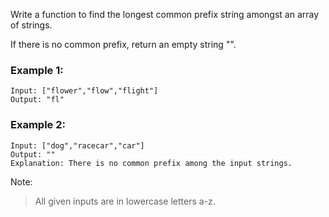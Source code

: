 Write a function to find the longest common prefix string amongst an array of strings.

If there is no common prefix, return an empty string "".

### Example 1:
```
Input: ["flower","flow","flight"]
Output: "fl"
```
### Example 2:
```
Input: ["dog","racecar","car"]
Output: ""
Explanation: There is no common prefix among the input strings.
```
Note:

>All given inputs are in lowercase letters a-z.